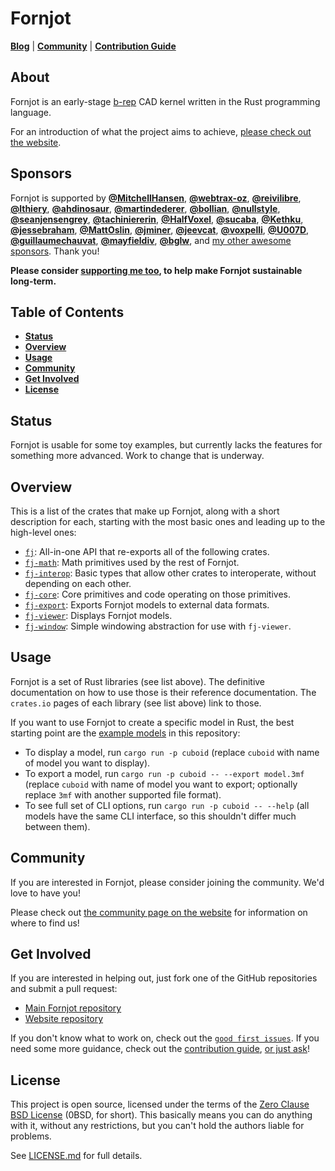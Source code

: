 # Fornjot

[**Blog**](https://www.fornjot.app/blog/) | [**Community**](https://www.fornjot.app/community/) | [**Contribution Guide**](CONTRIBUTING.md)

## About

Fornjot is an early-stage [b-rep](https://en.wikipedia.org/wiki/Boundary_representation) CAD kernel written in the Rust programming language.

For an introduction of what the project aims to achieve, [please check out the website](https://www.fornjot.app/).


## Sponsors

Fornjot is supported by [**@MitchellHansen**](https://github.com/MitchellHansen), [**@webtrax-oz**](https://github.com/webtrax-oz), [**@reivilibre**](https://github.com/reivilibre), [**@lthiery**](https://github.com/lthiery), [**@ahdinosaur**](https://github.com/ahdinosaur), [**@martindederer**](https://github.com/martindederer), [**@bollian**](https://github.com/bollian), [**@nullstyle**](https://github.com/nullstyle), [**@seanjensengrey**](https://github.com/seanjensengrey), [**@tachiniererin**](https://github.com/tachiniererin), [**@HalfVoxel**](https://github.com/HalfVoxel), [**@sucaba**](https://github.com/sucaba), [**@Kethku**](https://github.com/Kethku), [**@jessebraham**](https://github.com/jessebraham), [**@MattOslin**](https://github.com/MattOslin), [**@jminer**](https://github.com/jminer), [**@jeevcat**](https://github.com/jeevcat), [**@voxpelli**](https://github.com/voxpelli), [**@U007D**](https://github.com/U007D), [**@guillaumechauvat**](https://github.com/guillaumechauvat), [**@mayfieldiv**](https://github.com/mayfieldiv), [**@bglw**](https://github.com/bglw), and [my other awesome sponsors](https://github.com/sponsors/hannobraun). Thank you!

**Please consider [supporting me too](https://github.com/sponsors/hannobraun), to help make Fornjot sustainable long-term.**


## Table of Contents

- [**Status**](#status)
- [**Overview**](#overview)
- [**Usage**](#usage)
- [**Community**](#community)
- [**Get Involved**](#get-involved)
- [**License**](#license)


## Status

Fornjot is usable for some toy examples, but currently lacks the features for something more advanced. Work to change that is underway.


## Overview

This is a list of the crates that make up Fornjot, along with a short description for each, starting with the most basic ones and leading up to the high-level ones:

- [`fj`]: All-in-one API that re-exports all of the following crates.
- [`fj-math`]: Math primitives used by the rest of Fornjot.
- [`fj-interop`]: Basic types that allow other crates to interoperate, without depending on each other.
- [`fj-core`]: Core primitives and code operating on those primitives.
- [`fj-export`]: Exports Fornjot models to external data formats.
- [`fj-viewer`]: Displays Fornjot models.
- [`fj-window`]: Simple windowing abstraction for use with `fj-viewer`.

[`fj`]: https://crates.io/crates/fj
[`fj-core`]: https://crates.io/crates/fj-core
[`fj-export`]: https://crates.io/crates/fj-export
[`fj-interop`]: https://crates.io/crates/fj-interop
[`fj-math`]: https://crates.io/crates/fj-math
[`fj-viewer`]: https://crates.io/crates/fj-viewer
[`fj-window`]: https://crates.io/crates/fj-window


## Usage

Fornjot is a set of Rust libraries (see list above). The definitive documentation on how to use those is their reference documentation. The `crates.io` pages of each library (see list above) link to those.

If you want to use Fornjot to create a specific model in Rust, the best starting point are the [example models](models/) in this repository:

- To display a model, run `cargo run -p cuboid` (replace `cuboid` with name of model you want to display).
- To export a model, run `cargo run -p cuboid -- --export model.3mf` (replace `cuboid` with name of model you want to export; optionally replace `3mf` with another supported file format).
- To see full set of CLI options, run `cargo run -p cuboid -- --help` (all models have the same CLI interface, so this shouldn't differ much between them).


## Community

If you are interested in Fornjot, please consider joining the community. We'd love to have you!

Please check out [the community page on the website](https://www.fornjot.app/community/) for information on where to find us!


## Get Involved

If you are interested in helping out, just fork one of the GitHub repositories and submit a pull request:

- [Main Fornjot repository](https://github.com/hannobraun/Fornjot)
- [Website repository](https://github.com/hannobraun/www.fornjot.app)

If you don't know what to work on, check out the [`good first issues`](https://github.com/hannobraun/Fornjot/issues?q=is%3Aissue+is%3Aopen+label%3A%22good+first+issue%22). If you need some more guidance, check out the [contribution guide](CONTRIBUTING.md), [or just ask](https://www.fornjot.app/community/)!


## License

This project is open source, licensed under the terms of the [Zero Clause BSD License] (0BSD, for short). This basically means you can do anything with it, without any restrictions, but you can't hold the authors liable for problems.

See [LICENSE.md] for full details.

[`fj`]: https://crates.io/crates/fj
[Zero Clause BSD License]: https://opensource.org/licenses/0BSD
[LICENSE.md]: LICENSE.md
